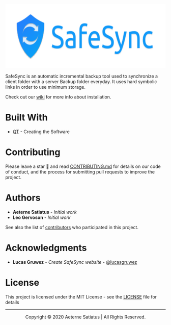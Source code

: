 <div align="center"><img src="img/logo.svg" alt="Logo" height="200"></div>

SafeSync is an automatic incremental backup tool used to synchronize a client folder with a server Backup folder everyday. It uses hard symbolic links in order to use minimum storage.

Check out our [wiki](https://github.com/aeternesatiatus/SafeSync/wiki) for more info about installation.

# Built With

* [QT](https://www.qt.io/) - Creating the Software

# Contributing

Please leave a star 🌟 and read [CONTRIBUTING.md](CONTRIBUTING.md) for details on our code of conduct, and the process for submitting pull requests to improve the project.

# Authors

* **Aeterne Satiatus** - *Initial work*
* **Leo Gervoson** - *Initial work*

See also the list of [contributors](https://github.com/aeternesatiatus/SafeSync/contributors) who participated in this project.

# Acknowledgments

* **Lucas Gruwez** - *Create SafeSync website* - [@lucasgruwez](https://github.com/lucasgruwez)

# License

This project is licensed under the MIT License - see the [LICENSE](LICENSE) file for details

---

<p align="center">Copyright © 2020 Aeterne Satiatus | All Rights Reserved.</p>
